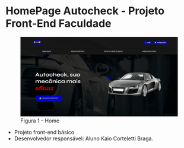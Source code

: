 # HomePage Autocheck - Projeto Front-End Faculdade

<figure> 
  <img src="https://github.com/KaioCBraga/Homepage-Projeto-Faculdade-/blob/main/home.png"
    <figcaption>Figura 1 - Home</figcaption>
</figure> 

- Projeto front-end básico
- Desenvolvedor responsável: Aluno Kaio Corteletti Braga.

